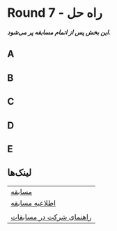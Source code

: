 # Round 7 - راه حل

***این بخش پس از اتمام مسابقه پر می‌شود.***

## A

## B

## C

## D

## E

## لینک‌ها

| |
| - |
| [مسابقه](https://vjudge.net/contest/715866) |
| [اطلاعیه مسابقه](./Announcement.md) |
|  |
| [راهنمای شرکت در مسابقات](../../Introduction/Get%20Started.md#شرکت-در-مسابقه) |
